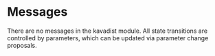<!--
order: 3
-->

# Messages

There are no messages in the kavadist module. All state transitions are controlled by parameters, which can be updated via parameter change proposals.
